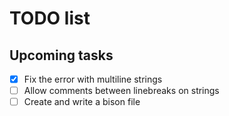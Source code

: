 # TODO list

## Upcoming tasks

- [x] Fix the error with multiline strings
- [ ] Allow comments between linebreaks on strings
- [ ] Create and write a bison file
